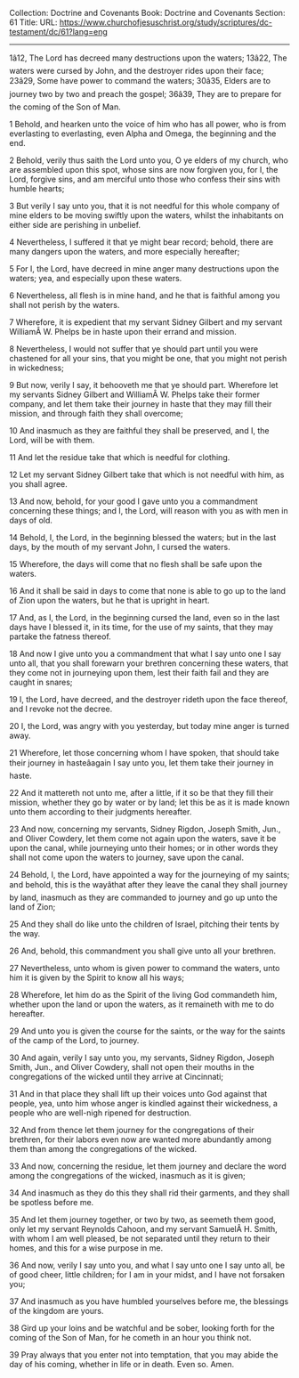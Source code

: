 Collection: Doctrine and Covenants
Book: Doctrine and Covenants
Section: 61
Title: 
URL: https://www.churchofjesuschrist.org/study/scriptures/dc-testament/dc/61?lang=eng

---

1â12, The Lord has decreed many destructions upon the waters; 13â22, The waters were cursed by John, and the destroyer rides upon their face; 23â29, Some have power to command the waters; 30â35, Elders are to journey two by two and preach the gospel; 36â39, They are to prepare for the coming of the Son of Man.

1 Behold, and hearken unto the voice of him who has all power, who is from everlasting to everlasting, even Alpha and Omega, the beginning and the end.

2 Behold, verily thus saith the Lord unto you, O ye elders of my church, who are assembled upon this spot, whose sins are now forgiven you, for I, the Lord, forgive sins, and am merciful unto those who confess their sins with humble hearts;

3 But verily I say unto you, that it is not needful for this whole company of mine elders to be moving swiftly upon the waters, whilst the inhabitants on either side are perishing in unbelief.

4 Nevertheless, I suffered it that ye might bear record; behold, there are many dangers upon the waters, and more especially hereafter;

5 For I, the Lord, have decreed in mine anger many destructions upon the waters; yea, and especially upon these waters.

6 Nevertheless, all flesh is in mine hand, and he that is faithful among you shall not perish by the waters.

7 Wherefore, it is expedient that my servant Sidney Gilbert and my servant WilliamÂ W. Phelps be in haste upon their errand and mission.

8 Nevertheless, I would not suffer that ye should part until you were chastened for all your sins, that you might be one, that you might not perish in wickedness;

9 But now, verily I say, it behooveth me that ye should part. Wherefore let my servants Sidney Gilbert and WilliamÂ W. Phelps take their former company, and let them take their journey in haste that they may fill their mission, and through faith they shall overcome;

10 And inasmuch as they are faithful they shall be preserved, and I, the Lord, will be with them.

11 And let the residue take that which is needful for clothing.

12 Let my servant Sidney Gilbert take that which is not needful with him, as you shall agree.

13 And now, behold, for your good I gave unto you a commandment concerning these things; and I, the Lord, will reason with you as with men in days of old.

14 Behold, I, the Lord, in the beginning blessed the waters; but in the last days, by the mouth of my servant John, I cursed the waters.

15 Wherefore, the days will come that no flesh shall be safe upon the waters.

16 And it shall be said in days to come that none is able to go up to the land of Zion upon the waters, but he that is upright in heart.

17 And, as I, the Lord, in the beginning cursed the land, even so in the last days have I blessed it, in its time, for the use of my saints, that they may partake the fatness thereof.

18 And now I give unto you a commandment that what I say unto one I say unto all, that you shall forewarn your brethren concerning these waters, that they come not in journeying upon them, lest their faith fail and they are caught in snares;

19 I, the Lord, have decreed, and the destroyer rideth upon the face thereof, and I revoke not the decree.

20 I, the Lord, was angry with you yesterday, but today mine anger is turned away.

21 Wherefore, let those concerning whom I have spoken, that should take their journey in hasteâagain I say unto you, let them take their journey in haste.

22 And it mattereth not unto me, after a little, if it so be that they fill their mission, whether they go by water or by land; let this be as it is made known unto them according to their judgments hereafter.

23 And now, concerning my servants, Sidney Rigdon, Joseph Smith, Jun., and Oliver Cowdery, let them come not again upon the waters, save it be upon the canal, while journeying unto their homes; or in other words they shall not come upon the waters to journey, save upon the canal.

24 Behold, I, the Lord, have appointed a way for the journeying of my saints; and behold, this is the wayâthat after they leave the canal they shall journey by land, inasmuch as they are commanded to journey and go up unto the land of Zion;

25 And they shall do like unto the children of Israel, pitching their tents by the way.

26 And, behold, this commandment you shall give unto all your brethren.

27 Nevertheless, unto whom is given power to command the waters, unto him it is given by the Spirit to know all his ways;

28 Wherefore, let him do as the Spirit of the living God commandeth him, whether upon the land or upon the waters, as it remaineth with me to do hereafter.

29 And unto you is given the course for the saints, or the way for the saints of the camp of the Lord, to journey.

30 And again, verily I say unto you, my servants, Sidney Rigdon, Joseph Smith, Jun., and Oliver Cowdery, shall not open their mouths in the congregations of the wicked until they arrive at Cincinnati;

31 And in that place they shall lift up their voices unto God against that people, yea, unto him whose anger is kindled against their wickedness, a people who are well-nigh ripened for destruction.

32 And from thence let them journey for the congregations of their brethren, for their labors even now are wanted more abundantly among them than among the congregations of the wicked.

33 And now, concerning the residue, let them journey and declare the word among the congregations of the wicked, inasmuch as it is given;

34 And inasmuch as they do this they shall rid their garments, and they shall be spotless before me.

35 And let them journey together, or two by two, as seemeth them good, only let my servant Reynolds Cahoon, and my servant SamuelÂ H. Smith, with whom I am well pleased, be not separated until they return to their homes, and this for a wise purpose in me.

36 And now, verily I say unto you, and what I say unto one I say unto all, be of good cheer, little children; for I am in your midst, and I have not forsaken you;

37 And inasmuch as you have humbled yourselves before me, the blessings of the kingdom are yours.

38 Gird up your loins and be watchful and be sober, looking forth for the coming of the Son of Man, for he cometh in an hour you think not.

39 Pray always that you enter not into temptation, that you may abide the day of his coming, whether in life or in death. Even so. Amen.

